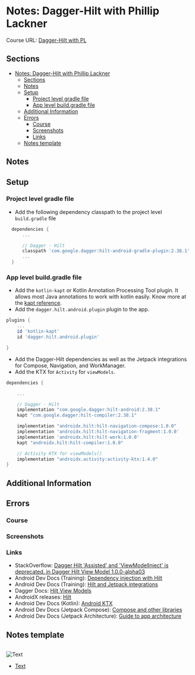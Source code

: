 # Notes: Dagger-Hilt with Phillip Lackner

Course URL: [Dagger-Hilt with PL](https://www.youtube.com/watch?v=ZE2Jkvnk2Bs)

<!-- markdownlint-disable MD010 -->

## Sections

- [Notes: Dagger-Hilt with Phillip Lackner](#notes-dagger-hilt-with-phillip-lackner)
  - [Sections](#sections)
  - [Notes](#notes)
  - [Setup](#setup)
    - [Project level gradle file](#project-level-gradle-file)
    - [App level build.gradle file](#app-level-buildgradle-file)
  - [Additional Information](#additional-information)
  - [Errors](#errors)
    - [Course](#course)
    - [Screenshots](#screenshots)
    - [Links](#links)
  - [Notes template](#notes-template)

## Notes

## Setup

### Project level gradle file

- Add the following dependency classpath to the project level `build.gradle` file

```gradle
  dependencies {
      ...

      // Dagger - Hilt
      classpath 'com.google.dagger:hilt-android-gradle-plugin:2.38.1'
      ...
  }
```

### App level build.gradle file

- Add the `kotlin-kapt` or Kotlin Annotation Processing Tool plugin. It allows most Java annotations to work with kotlin easily. Know more at the [kapt reference](https://kotlinlang.org/docs/kapt.html#gradle-build-cache-support).
- Add the `dagger.hilt.android.plugin` plugin to the app.

```gradle
plugins {
    ...
    id 'kotlin-kapt'
    id 'dagger.hilt.android.plugin'

}
```

- Add the Dagger-Hilt dependencies as well as the Jetpack integrations for Compose, Navigation, and WorkManager.
- Add the KTX for `Activity` for `viewModels`.

```gradle
dependencies {

    ...

    // Dagger - Hilt
    implementation "com.google.dagger:hilt-android:2.38.1"
    kapt "com.google.dagger:hilt-compiler:2.38.1"

    implementation "androidx.hilt:hilt-navigation-compose:1.0.0"
    implementation 'androidx.hilt:hilt-navigation-fragment:1.0.0'
    implementation 'androidx.hilt:hilt-work:1.0.0'
    kapt "androidx.hilt:hilt-compiler:1.0.0"

    // Activity KTX for viewModels()
    implementation "androidx.activity:activity-ktx:1.4.0"
}
```

## Additional Information

## Errors

### Course

### Screenshots

### Links

- StackOverflow: [Dagger Hilt 'Assisted' and 'ViewModelInject' is deprecated. in Dagger Hilt View Model 1.0.0-alpha03](https://stackoverflow.com/questions/66185820/dagger-hilt-assisted-and-viewmodelinject-is-deprecated-in-dagger-hilt-view)
- Android Dev Docs (Training): [Dependency injection with Hilt](https://developer.android.com/training/dependency-injection/hilt-android)
- Android Dev Docs (Training): [Hilt and Jetpack integrations](https://developer.android.com/training/dependency-injection/hilt-jetpack)
- Dagger Docs: [Hilt View Models](https://dagger.dev/hilt/view-model)
- AndroidX releases: [Hilt](https://developer.android.com/jetpack/androidx/releases/hilt)
- Android Dev Docs (Kotlin): [Android KTX](https://developer.android.com/kotlin/ktx)
- Android Dev Docs (Jetpack Compose): [Compose and other libraries](https://developer.android.com/jetpack/compose/libraries)
- Android Dev Docs (Jetpack Architecture): [Guide to app architecture](https://developer.android.com/jetpack/guide)

## Notes template

```language

```

![Text](./static/img/name.jpg)

- [Text](Link)
